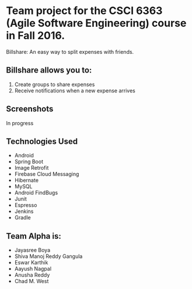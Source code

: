 # Team project for the CSCI 6363 (Agile Software Engineering) course in Fall 2016.

Billshare: An easy way to split expenses with friends.


## Billshare allows you to:
1. Create groups to share expenses
2. Receive notifications when a new expense arrives 

## Screenshots
In progress

## Technologies Used
* Android
* Spring Boot
* Image Retrofit
* Firebase Cloud Messaging
* Hibernate
* MySQL
* Android FindBugs
* Junit
* Espresso
* Jenkins
* Gradle

## Team Alpha is:
* Jayasree Boya
* Shiva Manoj Reddy Gangula
* Eswar Karthik
* Aayush Nagpal
* Anusha Reddy
* Chad M. West